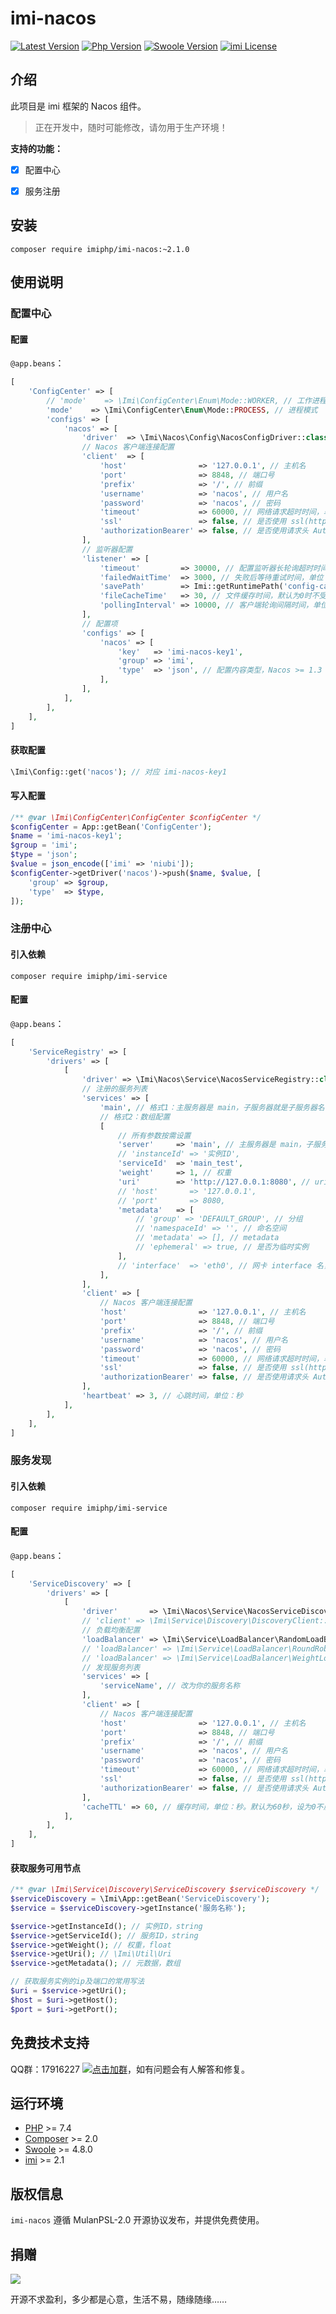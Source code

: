 # imi-nacos

[![Latest Version](https://img.shields.io/packagist/v/imiphp/imi-nacos.svg)](https://packagist.org/packages/imiphp/imi-nacos)
[![Php Version](https://img.shields.io/badge/php-%3E=7.4-brightgreen.svg)](https://secure.php.net/)
[![Swoole Version](https://img.shields.io/badge/swoole-%3E=4.8.0-brightgreen.svg)](https://github.com/swoole/swoole-src)
[![imi License](https://img.shields.io/badge/license-MulanPSL%202.0-brightgreen.svg)](https://github.com/imiphp/imi-nacos/blob/master/LICENSE)

## 介绍

此项目是 imi 框架的 Nacos 组件。

> 正在开发中，随时可能修改，请勿用于生产环境！

**支持的功能：**

* [x] 配置中心

* [x] 服务注册

## 安装

`composer require imiphp/imi-nacos:~2.1.0`

## 使用说明

### 配置中心

#### 配置

`@app.beans`：

```php
[
    'ConfigCenter' => [
        // 'mode'    => \Imi\ConfigCenter\Enum\Mode::WORKER, // 工作进程模式
        'mode'    => \Imi\ConfigCenter\Enum\Mode::PROCESS, // 进程模式
        'configs' => [
            'nacos' => [
                'driver'  => \Imi\Nacos\Config\NacosConfigDriver::class,
                // Nacos 客户端连接配置
                'client'  => [
                    'host'                => '127.0.0.1', // 主机名
                    'port'                => 8848, // 端口号
                    'prefix'              => '/', // 前缀
                    'username'            => 'nacos', // 用户名
                    'password'            => 'nacos', // 密码
                    'timeout'             => 60000, // 网络请求超时时间，单位：毫秒
                    'ssl'                 => false, // 是否使用 ssl(https) 请求
                    'authorizationBearer' => false, // 是否使用请求头 Authorization: Bearer {accessToken} 方式传递 Token，旧版本 Nacos 需要设为 true
                ],
                // 监听器配置
                'listener' => [
                    'timeout'         => 30000, // 配置监听器长轮询超时时间，单位：毫秒
                    'failedWaitTime'  => 3000, // 失败后等待重试时间，单位：毫秒
                    'savePath'        => Imi::getRuntimePath('config-cache'), // 配置保存路径，默认为空不保存到文件。php-fpm 模式请一定要设置！
                    'fileCacheTime'   => 30, // 文件缓存时间，默认为0时不受缓存影响，此配置只影响 pull 操作。php-fpm 模式请一定要设置为大于0的值！
                    'pollingInterval' => 10000, // 客户端轮询间隔时间，单位：毫秒
                ],
                // 配置项
                'configs' => [
                    'nacos' => [
                        'key'   => 'imi-nacos-key1',
                        'group' => 'imi',
                        'type'  => 'json', // 配置内容类型，Nacos >= 1.3 可以不配，由配置项类型智能指定
                    ],
                ],
            ],
        ],
    ],
]
```

#### 获取配置

```php
\Imi\Config::get('nacos'); // 对应 imi-nacos-key1
```

#### 写入配置

```php
/** @var \Imi\ConfigCenter\ConfigCenter $configCenter */
$configCenter = App::getBean('ConfigCenter');
$name = 'imi-nacos-key1';
$group = 'imi';
$type = 'json';
$value = json_encode(['imi' => 'niubi']);
$configCenter->getDriver('nacos')->push($name, $value, [
    'group' => $group,
    'type'  => $type,
]);
```

### 注册中心

#### 引入依赖

`composer require imiphp/imi-service`

#### 配置

`@app.beans`：

```php
[
    'ServiceRegistry' => [
        'drivers' => [
            [
                'driver' => \Imi\Nacos\Service\NacosServiceRegistry::class, // 驱动类名
                // 注册的服务列表
                'services' => [
                    'main', // 格式1：主服务器是 main，子服务器就是子服务器名
                    // 格式2：数组配置
                    [
                        // 所有参数按需设置
                        'server'     => 'main', // 主服务器是 main，子服务器就是子服务器名
                        // 'instanceId' => '实例ID',
                        'serviceId'  => 'main_test',
                        'weight'     => 1, // 权重
                        'uri'        => 'http://127.0.0.1:8080', // uri
                        // 'host'       => '127.0.0.1',
                        // 'port'       => 8080,
                        'metadata'   => [
                            // 'group' => 'DEFAULT_GROUP', // 分组
                            // 'namespaceId' => '', // 命名空间
                            // 'metadata' => [], // metadata
                            // 'ephemeral' => true, // 是否为临时实例
                        ],
                        // 'interface'  => 'eth0', // 网卡 interface 名，自动获取当前网卡IP时有效
                    ],
                ],
                'client' => [
                    // Nacos 客户端连接配置
                    'host'                => '127.0.0.1', // 主机名
                    'port'                => 8848, // 端口号
                    'prefix'              => '/', // 前缀
                    'username'            => 'nacos', // 用户名
                    'password'            => 'nacos', // 密码
                    'timeout'             => 60000, // 网络请求超时时间，单位：毫秒
                    'ssl'                 => false, // 是否使用 ssl(https) 请求
                    'authorizationBearer' => false, // 是否使用请求头 Authorization: Bearer {accessToken} 方式传递 Token，旧版本 Nacos 需要设为 true
                ],
                'heartbeat' => 3, // 心跳时间，单位：秒
            ],
        ],
    ],
]
```

### 服务发现

#### 引入依赖

`composer require imiphp/imi-service`

#### 配置

`@app.beans`：

```php
[
    'ServiceDiscovery' => [
        'drivers' => [
            [
                'driver'       => \Imi\Nacos\Service\NacosServiceDiscoveryDriver::class, // 服务发现驱动
                // 'client' => \Imi\Service\Discovery\DiscoveryClient::class, // 服务发现客户端，如无必要不需要修改
                // 负载均衡配置
                'loadBalancer' => \Imi\Service\LoadBalancer\RandomLoadBalancer::class, // 负载均衡-随机
                // 'loadBalancer' => \Imi\Service\LoadBalancer\RoundRobinLoadBalancer::class, // 负载均衡-轮询
                // 'loadBalancer' => \Imi\Service\LoadBalancer\WeightLoadBalancer::class, // 负载均衡-权重
                // 发现服务列表
                'services' => [
                    'serviceName', // 改为你的服务名称
                ],
                'client' => [
                    // Nacos 客户端连接配置
                    'host'                => '127.0.0.1', // 主机名
                    'port'                => 8848, // 端口号
                    'prefix'              => '/', // 前缀
                    'username'            => 'nacos', // 用户名
                    'password'            => 'nacos', // 密码
                    'timeout'             => 60000, // 网络请求超时时间，单位：毫秒
                    'ssl'                 => false, // 是否使用 ssl(https) 请求
                    'authorizationBearer' => false, // 是否使用请求头 Authorization: Bearer {accessToken} 方式传递 Token，旧版本 Nacos 需要设为 true
                ],
                'cacheTTL' => 60, // 缓存时间，单位：秒。默认为60秒，设为0不启用缓存
            ],
        ],
    ],
]
```

#### 获取服务可用节点

```php
/** @var \Imi\Service\Discovery\ServiceDiscovery $serviceDiscovery */
$serviceDiscovery = \Imi\App::getBean('ServiceDiscovery');
$service = $serviceDiscovery->getInstance('服务名称');

$service->getInstanceId(); // 实例ID，string
$service->getServiceId(); // 服务ID，string
$service->getWeight(); // 权重，float
$service->getUri(); // \Imi\Util\Uri
$service->getMetadata(); // 元数据，数组

// 获取服务实例的ip及端口的常用写法
$uri = $service->getUri();
$host = $uri->getHost();
$port = $uri->getPort();
```

## 免费技术支持

QQ群：17916227 [![点击加群](https://pub.idqqimg.com/wpa/images/group.png "点击加群")](https://jq.qq.com/?_wv=1027&k=5wXf4Zq)，如有问题会有人解答和修复。

## 运行环境

* [PHP](https://php.net/) >= 7.4
* [Composer](https://getcomposer.org/) >= 2.0
* [Swoole](https://www.swoole.com/) >= 4.8.0
* [imi](https://www.imiphp.com/) >= 2.1

## 版权信息

`imi-nacos` 遵循 MulanPSL-2.0 开源协议发布，并提供免费使用。

## 捐赠

<img src="https://cdn.jsdelivr.net/gh/imiphp/imi@2.1/res/pay.png"/>

开源不求盈利，多少都是心意，生活不易，随缘随缘……
